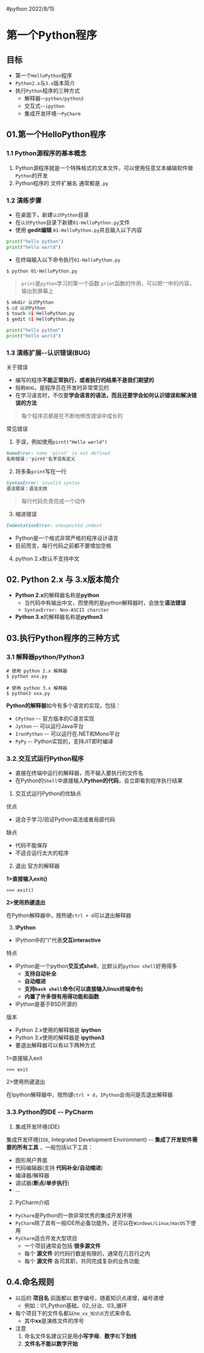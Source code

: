 #python 2022/8/15

# 第一个Python程序

## 目标

- 第一个`HelloPython`程序
- `Python2.x`与`3.x`版本简介
- 执行`Python`程序的三种方式
	- 解释器--`python/python3`
	- 交互式--`ipython`
	- 集成开发环境--`PyCharm`

## 01.第一个HelloPython程序

### 1.1 Python源程序的基本概念

1. Python源程序就是一个特殊格式的文本文件，可以使用任意文本编辑软件做`Python`的开发
2. Python程序的 文件扩展名 通常都是`.py`

### 1.2 演练步骤

- 在桌面下，新建`认识Python`目录
- 在`认识Python`目录下新建`01-HelloPython.py`文件
- 使用 **gedit编辑** `01-HelloPython.py`并且输入以下内容

```python
print("hello python")
print("hello world")
```

- 在终端输入以下命令执行`01-HelloPython.py`

```linux
$ python 01-HelloPython.py
```

>`print`是`python`学习的第一个函数
>`print`函数的作用，可以把`""`中的内容，输出到屏幕上

```python
$ mkdir 认识Python
$ cd 认识Python
$ touch 01-HelloPython.py
$ gedit 01-HelloPython.py

print("hello python")
print("hello world")
```

### 1.3 演练扩展--认识错误(BUG)

关于错误
- 编写的程序**不能正常执行，或者执行的结果不是我们期望的**
- 俗称`BUG`，是程序员在开发时非常常见的
- 在学习语言时，不仅要**学会语言的语法，而且还要学会如何认识错误和解决错误的方法**

>每个程序员都是在不断地修改错误中成长的

常见错误
1. 手误，例如使用`pirnt("Hello world")`

```md
NameError: name 'pirnt' is not defined
名称错误：'pirnt'名字没有定义
```

2. 将多条`print`写在一行

```md
SyntaxError: invalid syntax
语法错误：语法无效
```

>每行代码负责完成一个动作

3. 缩进错误

```md
IndentationError: unexpected indext
```

- Python是一个格式非常严格的程序设计语言
- 目前而言，每行代码之前都不要增加空格

4. python 2.x默认不支持中文

## 02. Python 2.x 与 3.x版本简介

- **Python 2.x**的解释器名称是**python**
	- 当代码中有输出中文，而使用的是python解释器时，会放生**语法错误**
	- `SyntaxError: Non-ASCII charcter`
- **Python 3.x**的解释器名称是**python3**

## 03.执行Python程序的三种方式

### 3.1 解释器python/Python3

```linux
# 使用 python 2.x 解释器
$ python xxx.py

# 使用 python 3.x 解释器
$ python3 xxx.py
```

**Python的解释器**如今有多个语言的实现，包括：
- `CPython` -- 官方版本的C语言实现
- `Jython` -- 可以运行Java平台
- `IronPython` -- 可以运行在.NET和Mono平台
- `PyPy` -- Python实现的，支持JIT即时编译

### 3.2.交互式运行Python程序

- 直接在终端中运行的解释器，而不输入要执行的文件名
- 在Python的`Shell`中直接输入**Python的代码**，会立即看到程序执行结果

1. 交互式运行Python的优缺点

优点
- 适合于学习/验证Python语法或者局部代码

缺点
- 代码不能保存
- 不适合运行太大的程序

2. 退出 官方的解释器

**1>直接输入exit()**

```shell
>>> exit()
```

**2>使用热键退出**

在Python解释器中，按热键`ctrl + d`可以退出解释器

3. **IPython**

- IPython中的"I"代表**交互interactive**

特点
- IPython是一个python**交互式shell**，比默认的`python shell`好用得多
	- **支持自动补全**
	- **自动缩进**
	- **支持`bash shell`命令(可以直接输入linux终端命令)**
	- **内置了许多很有用得功能和函数**
- IPython是基于BSD开源的

版本
- Python 2.x使用的解释器是 **ipython**
- Python 3.x使用的解释器是 **ipython3**
- 要退出解释器可以有以下两种方式

1>直接输入exit

```ipython
>>> exit
```

2>使用热键退出

在Ipython解释器中，按热键`ctrl + d`，`IPython`会询问是否退出解释器

### 3.3.Python的IDE -- PyCharm

1. 集成开发环境(IDE)

集成开发环境(`IDE`, Integrated Development Environment) -- **集成了开发软件需要的所有工具** ，一般包括以下工具：
- 图形用户界面
- 代码编辑器(支持 **代码补全/自动缩进**)
- 编译器/解释器
- 调试器(**断点/单步执行**)
- ...

2. PyCharm介绍

- `PyCharm`是Python的一款非常优秀的集成开发环境
- `PyCharm`除了具有一般IDE所必备功能外，还可以在`Windows/Linux/macOS`下使用
- `PyCharm`适合开发大型项目
	- 一个项目通常会包括 **很多源文件**
	- 每个 **源文件** 的代码行数是有限的，通常在几百行之内
	- 每个 **源文件** 各司其职，共同完成复杂的业务功能

## 0.4.命名规则

- 以后的 **项目名** 前面都以 数字编号，随着知识点递增，编号递增
	- 例如：01_Python基础、02_分治、03_循环
- 每个项目下的文件名都以`hm_xx_知识点`方式来命名
	- 其中**xx**是演练文件的序号
- 注意
	1. 命名文件名建议只是用**小写字母**、**数字**和**下划线**
	2. **文件名不能以数字开始**
